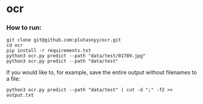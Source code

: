# ocr

### How to run:
```
git clone git@github.com:plutasnyy/ocr.git
cd ocr
pip install -r requirements.txt 
python3 ocr.py predict --path "data/test/01789.jpg"
python3 ocr.py predict --path "data/test"
```

If you would like to, for example, save the entire output without filenames to a file:
```
python3 ocr.py predict --path "data/test" | cut -d ";" -f2 >> output.txt
```
